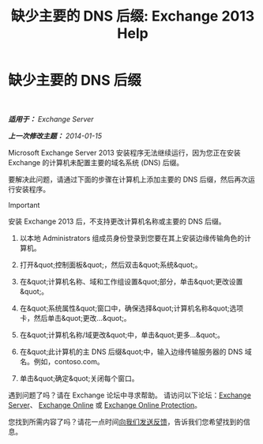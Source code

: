 ﻿---
title: '缺少主要的 DNS 后缀: Exchange 2013 Help'
TOCTitle: 缺少主要的 DNS 后缀
ms:assetid: 310765bf-a650-4a3d-a5e4-6173b559d4f6
ms:mtpsurl: https://technet.microsoft.com/zh-cn/library/ms.exch.setupreadiness.fqdnmissing(v=EXCHG.150)
ms:contentKeyID: 61203673
ms.date: 05/21/2018
mtps_version: v=EXCHG.150
ms.translationtype: MT
---

# 缺少主要的 DNS 后缀

 

_**适用于：** Exchange Server_

_**上一次修改主题：** 2014-01-15_

Microsoft Exchange Server 2013 安装程序无法继续运行，因为您正在安装 Exchange 的计算机未配置主要的域名系统 (DNS) 后缀。

要解决此问题，请通过下面的步骤在计算机上添加主要的 DNS 后缀，然后再次运行安装程序。

> [!important]
> 安装 Exchange 2013 后，不支持更改计算机名称或主要的 DNS 后缀。


1.  以本地 Administrators 组成员身份登录到您要在其上安装边缘传输角色的计算机。

2.  打开\&quot;控制面板\&quot;，然后双击\&quot;系统\&quot;。

3.  在\&quot;计算机名称、域和工作组设置\&quot;部分，单击\&quot;更改设置\&quot;。

4.  在\&quot;系统属性\&quot;窗口中，确保选择\&quot;计算机名称\&quot;选项卡，然后单击\&quot;更改…\&quot;。

5.  在\&quot;计算机名称/域更改\&quot;中，单击\&quot;更多…\&quot;。

6.  在\&quot;此计算机的主 DNS 后缀\&quot;中，输入边缘传输服务器的 DNS 域名。例如，contoso.com。

7.  单击\&quot;确定\&quot;关闭每个窗口。

遇到问题了吗？请在 Exchange 论坛中寻求帮助。 请访问以下论坛：[Exchange Server](https://go.microsoft.com/fwlink/p/?linkid=60612)、 [Exchange Online](https://go.microsoft.com/fwlink/p/?linkid=267542) 或 [Exchange Online Protection](https://go.microsoft.com/fwlink/p/?linkid=285351)。

您找到所需内容了吗？请花一点时间[向我们发送反馈](mailto:exsetuphelpfeedback@microsoft.com?subject=exchange%202013%20setup%20help%20feedbac)，告诉我们您希望找到的信息。

